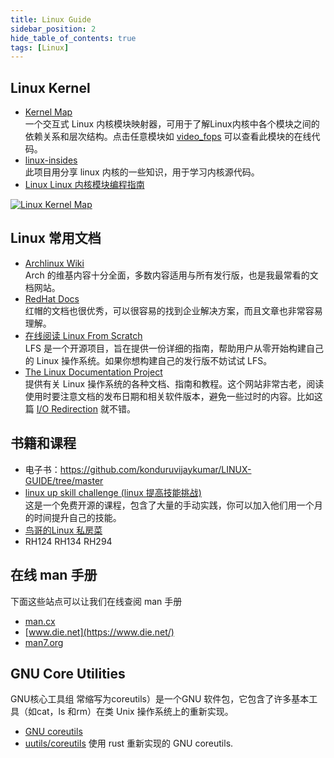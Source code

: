 ```yaml
---
title: Linux Guide
sidebar_position: 2
hide_table_of_contents: true
tags: [Linux]
---
```

## Linux Kernel
- [Kernel Map](https://makelinux.github.io/kernel/map/)  
  一个交互式 Linux 内核模块映射器，可用于了解Linux内核中各个模块之间的依赖关系和层次结构。点击任意模块如 [video_fops](https://elixir.bootlin.com/linux/latest/ident/video_fops) 可以查看此模块的在线代码。
- [linux-insides](https://github.com/0xAX/linux-insides)  
  此项目用分享 linux 内核的一些知识，用于学习内核源代码。
- [Linux Linux 内核模块编程指南](https://sysprog21.github.io/lkmpg/)

[![Linux Kernel Map](https://raw.githubusercontent.com/makelinux/linux_kernel_map/main/LKM.svg "Linux Kernel Map")](https://makelinux.github.io/kernel/map/)

## Linux 常用文档
- [Archlinux Wiki](https://wiki.archlinux.org/)  
  Arch 的维基内容十分全面，多数内容适用与所有发行版，也是我最常看的文档网站。
- [RedHat Docs](https://access.redhat.com/documentation/en-us/red_hat_enterprise_linux/)  
  红帽的文档也很优秀，可以很容易的找到企业解决方案，而且文章也非常容易理解。
- [在线阅读 Linux From Scratch](https://www.linuxfromscratch.org/lfs/read.html)  
  LFS 是一个开源项目，旨在提供一份详细的指南，帮助用户从零开始构建自己的 Linux 操作系统。如果你想构建自己的发行版不妨试试 LFS。
- [The Linux Documentation Project](https://tldp.org/)  
  提供有关 Linux 操作系统的各种文档、指南和教程。这个网站非常古老，阅读使用时要注意文档的发布日期和相关软件版本，避免一些过时的内容。比如这篇 [I/O Redirection](https://tldp.org/LDP/abs/html/io-redirection.html) 就不错。

## 书籍和课程
- 电子书：https://github.com/konduruvijaykumar/LINUX-GUIDE/tree/master
- [linux up skill challenge (linux 提高技能挑战)](https://github.com/snori74/linuxupskillchallenge)  
  这是一个免费开源的课程，包含了大量的手动实践，你可以加入他们用一个月的时间提升自己的技能。 
- [鸟哥的Linux 私房菜](https://linux.vbird.org/)
- RH124 RH134 RH294

## 在线 man 手册
下面这些站点可以让我们在线查阅 man 手册
- [man.cx](https://man.cx/)
- [www.die.net](https://www.die.net/)
- [man7.org](https://man7.org/linux/man-pages/)


## GNU Core Utilities
GNU核心工具组 常缩写为coreutils）是一个GNU 软件包，它包含了许多基本工具（如cat，ls 和rm）在类 Unix 操作系统上的重新实现。
- [GNU coreutils](https://github.com/coreutils/coreutils)
- [uutils/coreutils](https://github.com/uutils/coreutils) 使用 rust 重新实现的 GNU coreutils.


